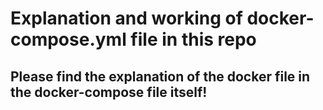 # Explanation and working of docker-compose.yml file in this repo

## Please find the explanation of the docker file in the docker-compose file itself!
